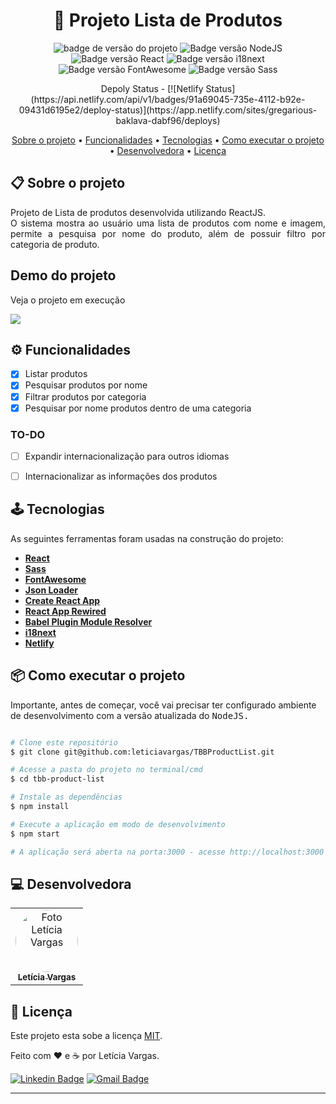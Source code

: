 <h1 align="center">📄 Projeto Lista de Produtos</h1>
<p align="center">
  <img src="https://img.shields.io/badge/version-1.0.0-green" alt="badge de versão do projeto"/>
  <img src="https://img.shields.io/static/v1?label=NodeJS&message=18.14.0&color=339933&logo=node.js" alt="Badge versão NodeJS"/>
  <img src="https://img.shields.io/static/v1?label=ReactJS&message=%CB%8618.2.0&color=61DAFB&logo=react" alt="Badge versão React"/>
  <img src="https://img.shields.io/static/v1?label=i18next&message=%CB%8622.4.9&color=26A69A&logo=i18next" alt="Badge versão i18next"/>
  <img src="https://img.shields.io/static/v1?label=FontAwesome&message=%CB%866.3.0&color=528DD7&logo=fontawesome" alt="Badge versão FontAwesome"/>
  <img src="https://img.shields.io/static/v1?label=Sass&message=%CB%861.58.1&color=CC6699&logo=sass" alt="Badge versão Sass"/>
</p>

<p align="center">
  Depoly Status - [![Netlify Status](https://api.netlify.com/api/v1/badges/91a69045-735e-4112-b92e-09431d6195e2/deploy-status)](https://app.netlify.com/sites/gregarious-baklava-dabf96/deploys)
</p>

<p align="center">
 <a href="#-sobre-o-projeto">Sobre o projeto</a> •
 <a href="#-funcionalidades">Funcionalidades</a> • 
 <a href="#-tecnologias">Tecnologias</a> • 
 <a href="#-como-executar-o-projeto">Como executar o projeto</a> • 
 <a href="#-desenvolvedora">Desenvolvedora</a> • 
 <a href="#-licença">Licença</a>
</p>

## 📋 Sobre o projeto

<p align="justify">
  Projeto de Lista de produtos desenvolvida utilizando ReactJS. </br>
  O sistema mostra ao usuário uma lista de produtos com nome e imagem, permite a pesquisa por nome do produto, além de possuir filtro por categoria de produto.
</p>

## Demo do projeto
  Veja o projeto em execução 

  <a href="https://gregarious-baklava-dabf96.netlify.app/" target="_blank">
    <img src="https://img.shields.io/badge/Acessar%20Projeto%20-h%20web-green">
  </a>

## ⚙ Funcionalidades
- [x] Listar produtos
- [x] Pesquisar produtos por nome
- [x] Filtrar produtos por categoria
- [x] Pesquisar por nome produtos dentro de uma categoria

### TO-DO
- [ ] Expandir internacionalização para outros idiomas
- [ ] Internacionalizar as informações dos produtos


## 🕹 Tecnologias

As seguintes ferramentas foram usadas na construção do projeto:

-   **[React](https://reactjs.org/)**
-   **[Sass](https://sass-lang.com/)**
-   **[FontAwesome](https://fontawesome.com/)**
-   **[Json Loader](https://www.npmjs.com/package/json-loader)**
-   **[Create React App](https://create-react-app.dev/)**
-   **[React App Rewired](https://www.npmjs.com/package/react-app-rewired)**
-   **[Babel Plugin Module Resolver](https://www.npmjs.com/package/babel-plugin-module-resolver)**
-   **[i18next](https://www.i18next.com/)**
-   **[Netlify](https://www.netlify.com/)**

## 📦 Como executar o projeto

Importante, antes de começar, você vai precisar ter configurado ambiente de desenvolvimento com a versão atualizada do <kbd>NodeJS<kdb>.

```bash

# Clone este repositório
$ git clone git@github.com:leticiavargas/TBBProductList.git

# Acesse a pasta do projeto no terminal/cmd
$ cd tbb-product-list

# Instale as dependências
$ npm install

# Execute a aplicação em modo de desenvolvimento
$ npm start

# A aplicação será aberta na porta:3000 - acesse http://localhost:3000

```

## 💻 Desenvolvedora
<table>
  <tr>
    <td align="center"><a href="https://github.com/leticiavargas/">
      <img style="border-radius: 50%;" src="https://pt.gravatar.com/userimage/186334662/ec308d4832e83fdc97fbb724d6f69a70.jpg" width="100px;" alt="Foto Letícia Vargas"/>
      <br />
      <sub><b>Letícia Vargas</b></sub></a><br /> 
    </td>
  </tr>
</table>


## 📝 Licença

Este projeto esta sobe a licença [MIT](./LICENSE).

Feito com ❤️ e ☕ por Letícia Vargas.

[![Linkedin Badge](https://img.shields.io/badge/-LetíciaVargas-blue?style=flat-square&logo=Linkedin&logoColor=white&link=https://www.linkedin.com/in/leticiavargas/)](https://www.linkedin.com/in/leticiavargas/) 
[![Gmail Badge](https://img.shields.io/badge/-le.mvargas@gmail.com-c14438?style=flat-square&logo=Gmail&logoColor=white&link=mailto:le.mvargas@gmail.com)](mailto:le.mvargas@gmail.com)

---
